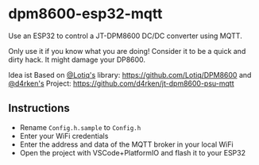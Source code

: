 # dpm8600-esp32-mqtt
Use an ESP32 to control a JT-DPM8600 DC/DC converter using MQTT.

Only use it if you know what you are doing!
Consider it to be a quick and dirty hack. It might damage your DP8600.

Idea ist Based on [@Lotiq's](https://github.com/Lotiq) library: https://github.com/Lotiq/DPM8600 and
[@d4rken's](https://github.com/d4rken) Project: https://github.com/d4rken/jt-dpm8600-psu-mqtt

## Instructions

* Rename `Config.h.sample` to `Config.h`
* Enter your WiFi credentials
* Enter the address and data of the MQTT broker in your local WiFi
* Open the project with VSCode+PlatformIO and flash it to your ESP32
